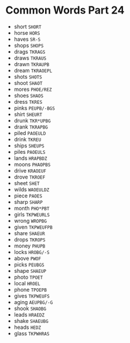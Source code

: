 # Common Words Part 24

* short `SHORT`
* horse `HORS`
* haves `SR-S`
* shops `SHOPS`
* drags `TKRAGS`
* draws `TKRAUS`
* drawn `TKRAUPB`
* dream `TKRAOEPL`
* shots `SHOTS`
* shoot `SHAOT`
* mores `PHOE/REZ`
* shoes `SHAOS`
* dress `TKRES`
* pinks `PEUPB/-BGS`
* shirt `SHEURT`
* drunk `TKR*UPBG`
* drank `TKRAPBG`
* piled `PAOEULD`
* drink `TKREU`
* ships `SHEUPS`
* piles `PAOEULS`
* lands `HRAPBDZ`
* moons `PHAOPBS`
* drive `KRAOEUF`
* drove `TKROEF`
* sheet `SHET`
* wilds `WAOEULDZ`
* piece `PAOES`
* sharp `SHARP`
* month `PHO*PBT`
* girls `TKPWEURLS`
* wrong `WROPBG`
* given `TKPWEUFPB`
* share `SHAEUR`
* drops `TKROPS`
* money `PHUPB`
* locks `HROBG/-S`
* above `PWOF`
* picks `PEUBGS`
* shape `SHAEUP`
* photo `TPOET`
* local `HROEL`
* phone `TPOEPB`
* gives `TKPWEUFS`
* aging `AEUPBG/-G`
* shook `SHAOBG`
* leads `HRAEDZ`
* shake `SHAEUBG`
* heads `HEDZ`
* glass `TKPWHRAS`
